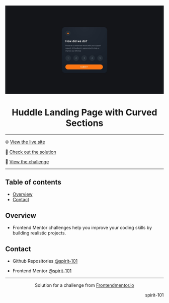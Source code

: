 ![frontend mentor](/design/desktop-design.jpg)

<h1 align="center">Huddle Landing Page with Curved Sections</h1>

<hr>

🌐 [View the live site](https://spirit-101.github.io/interactive-rating-component/)

🧠 [Check out the solution](https://www.frontendmentor.io/solutions/interactive-rating-component-Z8WVngPt0b)

📝 [View the challenge](https://www.frontendmentor.io/challenges/interactive-rating-component-koxpeBUmI)

---

## Table of contents

- [Overview](#overview)
- [Contact](#contact)

<!-- Overview section -->

## Overview

- Frontend Mentor challenges help you improve your coding skills by building realistic projects.

<!-- Contact section -->

## Contact

- Github Repositories [@spirit-101](https://github.com/spirit-101/)

- Frontend Mentor [@spirit-101](https://www.frontendmentor.io/profile/spirit-101)

---

<div align="center">
   Solution for a challenge from <a href="https://www.frontendmentor.io/" target="_blank">Frontendmentor.io</a>
</div>

<div align="right">
    <p>spirit-101</p>
</div>
